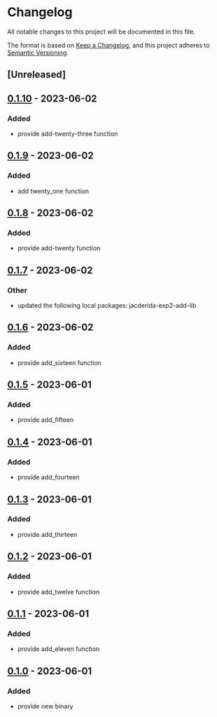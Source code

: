 # Changelog
All notable changes to this project will be documented in this file.

The format is based on [Keep a Changelog](https://keepachangelog.com/en/1.0.0/),
and this project adheres to [Semantic Versioning](https://semver.org/spec/v2.0.0.html).

## [Unreleased]

## [0.1.10](https://github.com/jacderida/workspace-release-exp/compare/jacderida-exp2-adder2-v0.1.9...jacderida-exp2-adder2-v0.1.10) - 2023-06-02

### Added
- provide add-twenty-three function

## [0.1.9](https://github.com/jacderida/workspace-release-exp/compare/jacderida-exp2-adder2-v0.1.8...jacderida-exp2-adder2-v0.1.9) - 2023-06-02

### Added
- add twenty_one function

## [0.1.8](https://github.com/jacderida/workspace-release-exp/compare/jacderida-exp2-adder2-v0.1.7...jacderida-exp2-adder2-v0.1.8) - 2023-06-02

### Added
- provide add-twenty function

## [0.1.7](https://github.com/jacderida/workspace-release-exp/compare/jacderida-exp2-adder2-v0.1.6...jacderida-exp2-adder2-v0.1.7) - 2023-06-02

### Other
- updated the following local packages: jacderida-exp2-add-lib

## [0.1.6](https://github.com/jacderida/workspace-release-exp/compare/jacderida-exp2-adder2-v0.1.5...jacderida-exp2-adder2-v0.1.6) - 2023-06-02

### Added
- provide add_sixteen function

## [0.1.5](https://github.com/jacderida/workspace-release-exp/compare/jacderida-exp2-adder2-v0.1.4...jacderida-exp2-adder2-v0.1.5) - 2023-06-01

### Added
- provide add_fifteen

## [0.1.4](https://github.com/jacderida/workspace-release-exp/compare/jacderida-exp2-adder2-v0.1.3...jacderida-exp2-adder2-v0.1.4) - 2023-06-01

### Added
- provide add_fourteen

## [0.1.3](https://github.com/jacderida/workspace-release-exp/compare/jacderida-exp2-adder2-v0.1.2...jacderida-exp2-adder2-v0.1.3) - 2023-06-01

### Added
- provide add_thirteen

## [0.1.2](https://github.com/jacderida/workspace-release-exp/compare/jacderida-exp2-adder2-v0.1.1...jacderida-exp2-adder2-v0.1.2) - 2023-06-01

### Added
- provide add_twelve function

## [0.1.1](https://github.com/jacderida/workspace-release-exp/compare/jacderida-exp2-adder2-v0.1.0...jacderida-exp2-adder2-v0.1.1) - 2023-06-01

### Added
- provide add_eleven function

## [0.1.0](https://github.com/jacderida/workspace-release-exp/releases/tag/jacderida-exp2-adder2-v0.1.0) - 2023-06-01

### Added
- provide new binary
